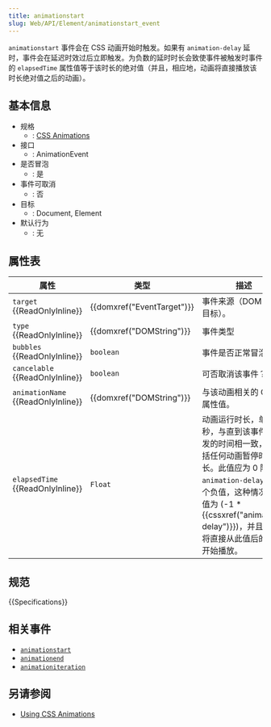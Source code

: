 ```yaml
---
title: animationstart
slug: Web/API/Element/animationstart_event
---
```


`animationstart` 事件会在 CSS 动画开始时触发。如果有 `animation-delay` 延时，事件会在延迟时效过后立即触发。为负数的延时时长会致使事件被触发时事件的 `elapsedTime` 属性值等于该时长的绝对值（并且，相应地，动画将直接播放该时长绝对值之后的动画）。

## 基本信息

- 规格
  - : [CSS Animations](http://www.w3.org/TR/css3-animations/#animation-events)
- 接口
  - : AnimationEvent
- 是否冒泡
  - : 是
- 事件可取消
  - : 否
- 目标
  - : Document, Element
- 默认行为
  - : 无

## 属性表

| 属性                                     | 类型                                 | 描述                                                                                                                                                                                                                                        |
| ---------------------------------------- | ------------------------------------ | ------------------------------------------------------------------------------------------------------------------------------------------------------------------------------------------------------------------------------------------- |
| `target` {{ReadOnlyInline}}        | {{domxref("EventTarget")}} | 事件来源（DOM 顶层目标）。                                                                                                                                                                                                                  |
| `type` {{ReadOnlyInline}}          | {{domxref("DOMString")}}     | 事件类型                                                                                                                                                                                                                                    |
| `bubbles` {{ReadOnlyInline}}       | `boolean`                            | 事件是否正常冒泡？                                                                                                                                                                                                                          |
| `cancelable` {{ReadOnlyInline}}    | `boolean`                            | 可否取消该事件？                                                                                                                                                                                                                            |
| `animationName` {{ReadOnlyInline}} | {{domxref("DOMString")}}     | 与该动画相关的 CSS 属性值。                                                                                                                                                                                                                 |
| `elapsedTime` {{ReadOnlyInline}}   | `Float`                              | 动画运行时长，单位为秒，与直到该事件被触发的时间相一致，不包括任何动画暂停时的时长。此值应为 0 除非 `animation-delay` 是一个负值，这种情况下此值为 (-1 \* {{cssxref("animation-delay")}})，并且动画将直接从此值后的序列开始播放。 |

## 规范

{{Specifications}}

## 相关事件

- [`animationstart`](/zh-CN/docs/Web/API/Element/animationstart_event)
- [`animationend`](/zh-CN/docs/Web/API/Element/animationend_event)
- [`animationiteration`](/zh-CN/docs/Web/API/Element/animationiteration_event)

## 另请参阅

- [Using CSS Animations](/zh-CN/docs/CSS/Using_CSS_animations)
